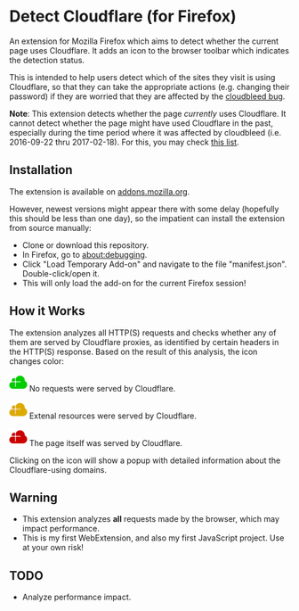 Detect Cloudflare (for Firefox)
===============================

An extension for Mozilla Firefox which aims to detect whether the current page uses Cloudflare.
It adds an icon to the browser toolbar which indicates the detection status.

This is intended to help users detect which of the sites they visit is using Cloudflare,
so that they can take the appropriate actions (e.g. changing their password) if they are
worried that they are affected by the
[cloudbleed bug](https://bugs.chromium.org/p/project-zero/issues/detail?id=1139).

**Note**: This extension detects whether the page _currently_ uses Cloudflare. It cannot
detect whether the page might have used Cloudflare in the past, especially during the time
period where it was affected by cloudbleed (i.e. 2016-09-22 thru 2017-02-18).
For this, you may check [this list](https://github.com/pirate/sites-using-cloudflare).


Installation
------------

The extension is available on [addons.mozilla.org](https://addons.mozilla.org/en-US/firefox/addon/detect-cloudflare/).

However, newest versions might appear there with some delay (hopefully this should be less than one day),
so the impatient can install the extension from source manually:

* Clone or download this repository.
* In Firefox, go to [about:debugging](about:debugging).
* Click "Load Temporary Add-on" and navigate to the file "manifest.json". Double-click/open it.
* This will only load the add-on for the current Firefox session!


How it Works
------------

The extension analyzes all HTTP(S) requests and checks whether any of them are served
by Cloudflare proxies, as identified by certain headers in the HTTP(S) response. Based
on the result of this analysis, the icon changes color:

![green](icons/cf-green-32.png) No requests were served by Cloudflare.

![orange](icons/cf-orange-32.png) Extenal resources were served by Cloudflare.

![red](icons/cf-red-32.png) The page itself was served by Cloudflare.

Clicking on the icon will show a popup with detailed information about the Cloudflare-using domains.


Warning
-------

* This extension analyzes **all** requests made by the browser, which may impact performance.
* This is my first WebExtension, and also my first JavaScript project. Use at your own risk!


TODO
----

* Analyze performance impact.

